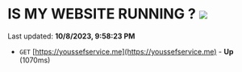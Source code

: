 # IS MY WEBSITE RUNNING ? [![](https://img.shields.io/static/v1?label=Sponsor&message=%E2%9D%A4&logo=GitHub&color=%23fe8e86)](https://github.com/sponsors/<username>)

Last updated: **10/8/2023, 9:58:23 PM**

- `GET` [https://youssefservice.me](https://youssefservice.me) - **Up** (1070ms)
